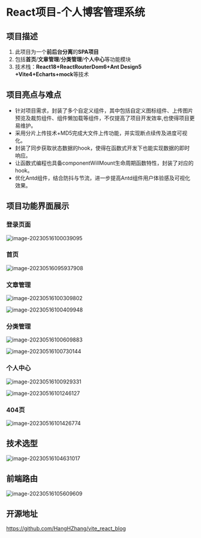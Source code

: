 # React项目-个人博客管理系统

## 项目描述

1. 此项目为一个**前后台分离**的**SPA项目**
2. 包括**首页**/**文章管理**/**分类管理**/**个人中心**等功能模块
3. 技术栈：**React18+ReactRouterDom6+Ant Design5 +Vite4+Echarts+mock**等技术

## 项目亮点与难点

* 针对项目需求，封装了多个自定义组件，其中包括自定义图标组件、上传图片预览及裁剪组件、组件懒加载等组件，不仅提高了项目开发效率,也使得项目更易维护。
* 采用分片上传技术+MD5完成大文件上传功能，并实现断点续传及进度可视化。
* 封装了同步获取状态数据的hook，使得在函数式开发下也能实现数据的即时响应。
* 让函数式编程也具备componentWillMount生命周期函数特性，封装了对应的hook。
* 优化Antd组件，结合防抖与节流，进一步提高Antd组件用户体验感及可视化效果。

## 项目功能界面展示

### 登录页面

![image-20230516100039095](https://cdnjson.com/image/GVTN5)

### 首页

![image-20230516095937908](https://cdnjson.com/image/GVRci)

### 文章管理

![image-20230516100309802](https://cdnjson.com/image/GVO1G)

![image-20230516100409948](https://cdnjson.com/image/GVZOj)

### 分类管理

![image-20230516100609883](https://cdnjson.com/image/GVKAP)

![image-20230516100730144](https://cdnjson.com/image/GVNwU)

### 个人中心

![image-20230516100929331](https://cdnjson.com/image/GVfXk)

![image-20230516101246127](https://cdnjson.com/image/GVoIB)

### 404页

![image-20230516101426774](https://cdnjson.com/image/GVxoa)



## 技术选型

![image-20230516104631017](https://cdnjson.com/image/GVWg1)

## 前端路由

![image-20230516105609609](https://cdnjson.com/image/GVlLE)

## 开源地址

https://github.com/HangHZhang/vite_react_blog
